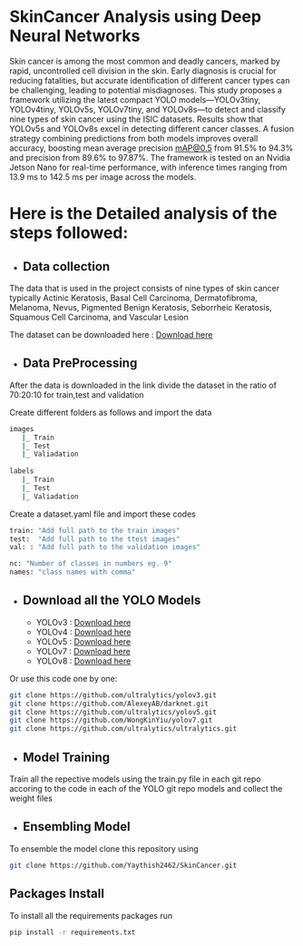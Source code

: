 # SkinCancer Analysis using Deep Neural Networks

Skin cancer is among the most common and deadly cancers, marked by rapid, uncontrolled cell division in the skin. Early diagnosis is crucial for reducing fatalities, but accurate identification of different cancer types can be challenging, leading to potential misdiagnoses. This study proposes a framework utilizing the latest compact YOLO models—YOLOv3tiny, YOLOv4tiny, YOLOv5s, YOLOv7tiny, and YOLOv8s—to detect and classify nine types of skin cancer using the ISIC datasets. Results show that YOLOv5s and YOLOv8s excel in detecting different cancer classes. A fusion strategy combining predictions from both models improves overall accuracy, boosting mean average precision mAP@0.5 from 91.5% to 94.3% and precision from 89.6% to 97.87%. The framework is tested on an Nvidia Jetson Nano for real-time performance, with inference times ranging from 13.9 ms to 142.5 ms per image across the models.

# Here is the Detailed analysis of the steps followed:

- ## Data collection

The data that is used in the project consists of nine types of skin cancer typically Actinic Keratosis, Basal Cell Carcinoma, Dermatofibroma, Melanoma, Nevus, Pigmented Benign Keratosis, Seborrheic Keratosis, Squamous Cell Carcinoma, and Vascular Lesion

The dataset can be downloaded here : [Download here](https://challenge.isic-archive.com/data/)

- ## Data PreProcessing

After the data is downloaded in the link divide the dataset in the ratio of 70:20:10 for train,test and validation

Create different folders as follows and import the data

```bash
images
   |_ Train
   |_ Test
   |_ Valiadation
   
labels
   |_ Train
   |_ Test
   |_ Valiadation
```
Create a dataset.yaml file and import these codes

```bash
train: "Add full path to the train images"
test:  "Add full path to the ttest images"
val: : "Add full path to the validation images"

nc: "Number of classes in numbers eg. 9"
names: "class names with comma"
```
- ## Download all the YOLO Models

  - YOLOv3 : [Download here](https://github.com/ultralytics/yolov3)
  - YOLOv4 : [Download here](https://github.com/AlexeyAB/darknet)
  - YOLOv5 : [Download here](https://github.com/ultralytics/yolov5)
  - YOLOv7 : [Download here](https://github.com/WongKinYiu/yolov7)
  - YOLOv8 : [Download here](https://github.com/ultralytics/ultralytics)

Or use this code one by one:

```bash
git clone https://github.com/ultralytics/yolov3.git
git clone https://github.com/AlexeyAB/darknet.git
git clone https://github.com/ultralytics/yolov5.git
git clone https://github.com/WongKinYiu/yolov7.git
git clone https://github.com/ultralytics/ultralytics.git
```
- ## Model Training 

Train all the repective models using the train.py file in each git repo accoring to the code in each of the YOLO git repo models and collect the weight files

- ## Ensembling Model

To ensemble the model clone this repository using
```bash
git clone https://github.com/Yaythish2462/SkinCancer.git 
```




## Packages Install
To install all the requirements packages run



```bash
pip install -r requirements.txt
```
